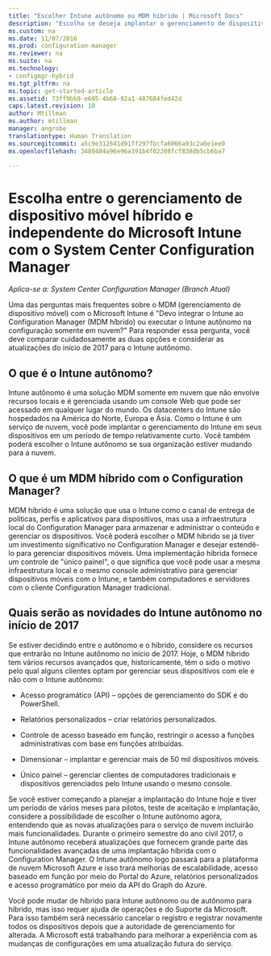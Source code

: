 ```yaml
---
title: "Escolher Intune autônomo ou MDM híbrido | Microsoft Docs"
description: "Escolha se deseja implantar o gerenciamento de dispositivo móvel híbrido com o Intune e com o Configuration Manager ou executar o Intune autônomo."
ms.custom: na
ms.date: 11/07/2016
ms.prod: configuration-manager
ms.reviewer: na
ms.suite: na
ms.technology:
- configmgr-hybrid
ms.tgt_pltfrm: na
ms.topic: get-started-article
ms.assetid: 73ff9bb9-e605-4b68-92a1-487684fed42d
caps.latest.revision: 10
author: Mtillman
ms.author: mtillman
manager: angrobe
translationtype: Human Translation
ms.sourcegitcommit: a5c9e312641d91ff297fbcfa6066a93c2a0e1ee0
ms.openlocfilehash: 3480484a96e96a191b4f02208fcf838db5cb6ba7

---
```

# <a name="choose-between-microsoft-intune-standalone-and-hybrid-mobile-device-management-with-system-center-configuration-manager"></a>Escolha entre o gerenciamento de dispositivo móvel híbrido e independente do Microsoft Intune com o System Center Configuration Manager

*Aplica-se a: System Center Configuration Manager (Branch Atual)*

Uma das perguntas mais frequentes sobre o MDM (gerenciamento de dispositivo móvel) com o Microsoft Intune é "Devo integrar o Intune ao Configuration Manager (MDM híbrido) ou executar o Intune autônomo na configuração somente em nuvem?" Para responder essa pergunta, você deve comparar cuidadosamente as duas opções e considerar as atualizações do início de 2017 para o Intune autônomo.

## <a name="what-is-intune-standalone"></a>O que é o Intune autônomo?

Intune autônomo é uma solução MDM somente em nuvem que não envolve recursos locais e é gerenciada usando um console Web que pode ser acessado em qualquer lugar do mundo. Os datacenters do Intune são hospedados na América do Norte, Europa e Ásia. Como o Intune é um serviço de nuvem, você pode implantar o gerenciamento do Intune em seus dispositivos em um período de tempo relativamente curto. Você também poderá escolher o Intune autônomo se sua organização estiver mudando para a nuvem.

## <a name="what-is-hybrid-mdm-with-configuration-manager"></a>O que é um MDM híbrido com o Configuration Manager?

MDM híbrido é uma solução que usa o Intune como o canal de entrega de políticas, perfis e aplicativos para dispositivos, mas usa a infraestrutura local do Configuration Manager para armazenar e administrar o conteúdo e gerenciar os dispositivos. Você poderá escolher o MDM híbrido se já tiver um investimento significativo no Configuration Manager e desejar estendê-lo para gerenciar dispositivos móveis. Uma implementação híbrida fornece um controle de "único painel", o que significa que você pode usar a mesma infraestrutura local e o mesmo console administrativo para gerenciar dispositivos móveis com o Intune, e também computadores e servidores com o cliente Configuration Manager tradicional.

## <a name="whats-coming-to-intune-standalone-in-early-2017"></a>Quais serão as novidades do Intune autônomo no início de 2017

Se estiver decidindo entre o autônomo e o híbrido, considere os recursos que entrarão no Intune autônomo no início de 2017. Hoje, o MDM híbrido tem vários recursos avançados que, historicamente, têm o sido o motivo pelo qual alguns clientes optam por gerenciar seus dispositivos com ele e não com o Intune autônomo:

-   Acesso programático (API) – opções de gerenciamento do SDK e do PowerShell.

-   Relatórios personalizados – criar relatórios personalizados.

-   Controle de acesso baseado em função, restringir o acesso a funções administrativas com base em funções atribuídas.

-   Dimensionar – implantar e gerenciar mais de 50 mil dispositivos móveis.

-   Único painel – gerenciar clientes de computadores tradicionais e dispositivos gerenciados pelo Intune usando o mesmo console.

Se você estiver começando a planejar a implantação do Intune hoje e tiver um período de vários meses para pilotos, teste de aceitação e implantação, considere a possibilidade de escolher o Intune autônomo agora, entendendo que as novas atualizações para o serviço de nuvem incluirão mais funcionalidades. Durante o primeiro semestre do ano civil 2017, o Intune autônomo receberá atualizações que fornecem grande parte das funcionalidades avançadas de uma implantação híbrida com o Configuration Manager. O Intune autônomo logo passará para a plataforma de nuvem Microsoft Azure e isso trará melhorias de escalabilidade, acesso baseado em função por meio do Portal do Azure, relatórios personalizados e acesso programático por meio da API do Graph do Azure.

Você pode mudar de híbrido para Intune autônomo ou de autônomo para híbrido, mas isso requer ajuda de operações e do Suporte da Microsoft. Para isso também será necessário cancelar o registro e registrar novamente todos os dispositivos depois que a autoridade de gerenciamento for alterada.  A Microsoft está trabalhando para melhorar a experiência com as mudanças de configurações em uma atualização futura do serviço.



<!--HONumber=Dec16_HO3-->


